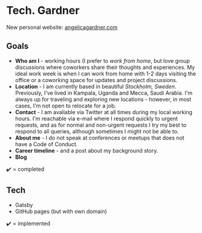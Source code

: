 # Tech. Gardner
New personal website: [angelicagardner.com](https://www.angelicagardner.com)
## Goals
* **Who am I** - working hours (I prefer to *work from home*, but love group discussions where coworkers share their thoughts and experiences. My ideal work week is when I can work from home with 1-2 days visiting the office or a coworking space for updates and project discussions.
* **Location** - I am currently based in beautiful *Stockholm, Sweden*. Previously, I've lived in Kampala, Uganda and Mecca, Saudi Arabia. I'm always up for traveling and exploring new locations - however, in most cases, I'm not open to relocate for a job. 
* **Contact** - I am avaliable via Twitter at all times during my local working hours. I'm reachable via e-mail where I respond quickly to urgent requests, and as for normal and non-urgent requests I try my best to respond to all queries, although sometimes I might not be able to.
* **About me** - I do not speak at conferences or meetups that does not have a Code of Conduct. 
* **Career timeline** - and a post about my background story.
* **Blog**

✔️ = completed

## Tech
* Gatsby
* GitHub pages (but with own domain)

✔️ = implemented
